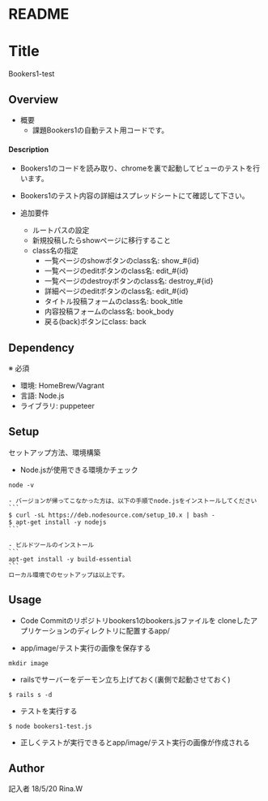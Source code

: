# README
# Title
Bookers1-test

## Overview
- 概要
	- 課題Bookers1の自動テスト用コードです。

#### Description
- Bookers1のコードを読み取り、chromeを裏で起動してビューのテストを行います。
- Bookers1のテスト内容の詳細はスプレッドシートにて確認して下さい。


- 追加要件
	- ルートパスの設定
	- 新規投稿したらshowページに移行すること
	- class名の指定
		- 一覧ページのshowボタンのclass名: show_#{id}
		- 一覧ページのeditボタンのclass名: edit_#{id}
		- 一覧ページのdestroyボタンのclass名: destroy_#{id}
		- 詳細ページのeditボタンのclass名: edit_#{id}
		- タイトル投稿フォームのclass名: book_title
		- 内容投稿フォームのclass名: book_body
		- 戻る(back)ボタンにclass: back


## Dependency
※ 必須
- 環境: HomeBrew/Vagrant
- 言語: Node.js
- ライブラリ: puppeteer


## Setup
セットアップ方法、環境構築
- Node.jsが使用できる環境かチェック
```
node -v
```
	- バージョンが帰ってこなかった方は、以下の手順でnode.jsをインストールしてください
	```
	$ curl -sL https://deb.nodesource.com/setup_10.x | bash -
	$ apt-get install -y nodejs
	```

	- ビルドツールのインストール
	```
	apt-get install -y build-essential
	```
	ローカル環境でのセットアップは以上です。


## Usage
- Code Commitのリポジトリbookers1のbookers.jsファイルを
cloneしたアプリケーションのディレクトリに配置するapp/

- app/image/テスト実行の画像を保存する
```
mkdir image
```


- railsでサーバーをデーモン立ち上げておく(裏側で起動させておく)
```
$ rails s -d
```

- テストを実行する
```
$ node bookers1-test.js
```

- 正しくテストが実行できるとapp/image/テスト実行の画像が作成される



## Author
記入者
18/5/20 Rina.W
